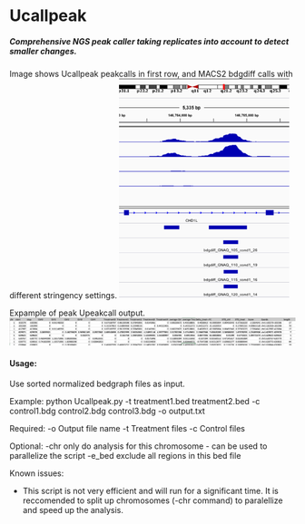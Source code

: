 # Ucallpeak
##### Comprehensive NGS peak caller taking replicates into account to detect smaller changes.

Image shows Ucallpeak peakcalls in first row, and MACS2 bdgdiff calls with different stringency settings.
<img src="https://raw.githubusercontent.com/StefanKurtenbach/Ucallpeak/master/Example%20peak%20calling.png" width="300">

Expample of peak Upeakcall output.
<img src="https://raw.githubusercontent.com/StefanKurtenbach/Ucallpeak/master/sample%20table.png" width="600">


 


#### Usage:

Use sorted normalized bedgraph files as input.

Example:
python Ucallpeak.py -t treatment1.bed treatment2.bed -c control1.bdg control2.bdg control3.bdg -o output.txt

Required:
-o		Output file name
-t    Treatment files
-c		Control files

Optional:
-chr    only do analysis for this chromosome - can be used to parallelize the script
-e_bed  exclude all regions in this bed file


Known issues:
- This script is not very efficient and will run for a significant time. It is reccomended to split up chromosomes (-chr command) to paralellize and speed up the analysis.
